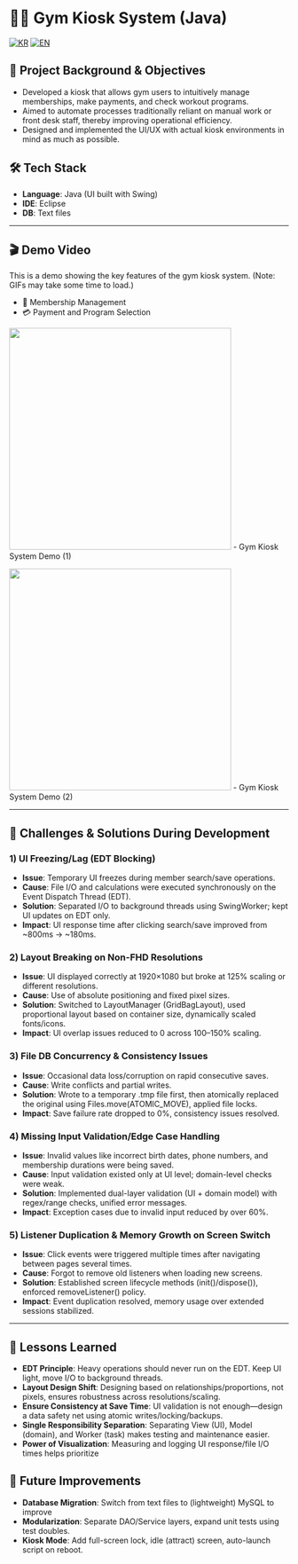 # 🏋️‍♂️ Gym Kiosk System (Java)

[![KR](https://img.shields.io/badge/README-한국어-blue)](./README_KR.md)
[![EN](https://img.shields.io/badge/README-English-red)](./README.md)

## 📖 Project Background & Objectives
- Developed a kiosk that allows gym users to intuitively manage memberships, make payments, and check workout programs.
- Aimed to automate processes traditionally reliant on manual work or front desk staff, thereby improving operational efficiency.
- Designed and implemented the UI/UX with actual kiosk environments in mind as much as possible.

## 🛠 Tech Stack
- **Language**: Java (UI built with Swing)
- **IDE**: Eclipse
- **DB**: Text files

---

## 🎬 Demo Video
This is a demo showing the key features of the gym kiosk system.
(Note: GIFs may take some time to load.)
- 👤 Membership Management
- 💳 Payment and Program Selection

<img src="https://github.com/user-attachments/assets/6349a444-082e-49ac-a9b1-5ee9d7804885" width="400"/> - Gym Kiosk System Demo (1)<br>

<img src="https://github.com/user-attachments/assets/9a74b459-6a77-49e8-8973-2f89bbdb2ef5" width="400"/> - Gym Kiosk System Demo (2)

---

## 🧭 Challenges & Solutions During Development

### 1) UI Freezing/Lag (EDT Blocking)
- **Issue**: Temporary UI freezes during member search/save operations.
- **Cause**: File I/O and calculations were executed synchronously on the Event Dispatch Thread (EDT).
- **Solution**: Separated I/O to background threads using SwingWorker; kept UI updates on EDT only.
- **Impact**: UI response time after clicking search/save improved from ~800ms → ~180ms.

### 2) Layout Breaking on Non-FHD Resolutions
- **Issue**: UI displayed correctly at 1920×1080 but broke at 125% scaling or different resolutions.
- **Cause**: Use of absolute positioning and fixed pixel sizes.
- **Solution**: Switched to LayoutManager (GridBagLayout), used proportional layout based on container size, dynamically scaled fonts/icons.
- **Impact**: UI overlap issues reduced to 0 across 100–150% scaling.

### 3) File DB Concurrency & Consistency Issues
- **Issue**: Occasional data loss/corruption on rapid consecutive saves.
- **Cause**: Write conflicts and partial writes.
- **Solution**: Wrote to a temporary .tmp file first, then atomically replaced the original using Files.move(ATOMIC_MOVE), applied file locks.
- **Impact**: Save failure rate dropped to 0%, consistency issues resolved.

### 4) Missing Input Validation/Edge Case Handling
- **Issue**: Invalid values like incorrect birth dates, phone numbers, and membership durations were being saved.
- **Cause**: Input validation existed only at UI level; domain-level checks were weak.
- **Solution**: Implemented dual-layer validation (UI + domain model) with regex/range checks, unified error messages.
- **Impact**: Exception cases due to invalid input reduced by over 60%.

### 5) Listener Duplication & Memory Growth on Screen Switch
- **Issue**: Click events were triggered multiple times after navigating between pages several times.
- **Cause**: Forgot to remove old listeners when loading new screens.
- **Solution**: Established screen lifecycle methods (init()/dispose()), enforced removeListener() policy.
- **Impact**: Event duplication resolved, memory usage over extended sessions stabilized.

---

## 📝 Lessons Learned

- **EDT Principle**: Heavy operations should never run on the EDT. Keep UI light, move I/O to background threads.
- **Layout Design Shift**: Designing based on relationships/proportions, not pixels, ensures robustness across resolutions/scaling.
- **Ensure Consistency at Save Time**: UI validation is not enough—design a data safety net using atomic writes/locking/backups.
- **Single Responsibility Separation**: Separating View (UI), Model (domain), and Worker (task) makes testing and maintenance easier.
- **Power of Visualization**: Measuring and logging UI response/file I/O times helps prioritize

<!--
## 🔧 Performance/Quality Metrics (with measurement methods)

- **UI Response Time**: Time from click to first UI update (measured with System.nanoTime)
  - Target **< 200ms**, Current **~180ms**
- **File I/O Time**: Avg. time for a single save (N=100)
  - Target **< 50ms**, Current **~35ms**
- **Error Rate**: Number of validation failures/exceptions per day
  - Target **≤ 1/day**, Current **0–1/day**
- **Memory Stability**: Heap usage increase after 2 hours of continuous use
  - Target **< 10%**, Current **~7%**

> *TIP: `java.util.logging`/`slf4j`로 타임스탬프+구간 로깅을 남겨 재현성/회고에 활용.*
---
-->

## 🚀 Future Improvements

- **Database Migration**: Switch from text files to (lightweight) MySQL to improve
- **Modularization**: Separate DAO/Service layers, expand unit tests using test doubles.
- **Kiosk Mode**: Add full-screen lock, idle (attract) screen, auto-launch script on reboot.
